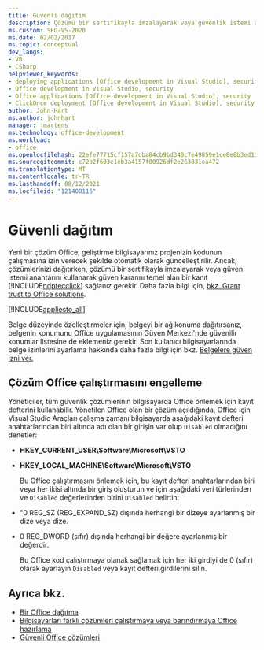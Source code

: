 ```yaml
---
title: Güvenli dağıtım
description: Çözümü bir sertifikayla imzalayarak veya güvenlik istemi anahtarını kullanarak güven kararına temel ClickOnce sağlamanız gerektiğini öğrenin.
ms.custom: SEO-VS-2020
ms.date: 02/02/2017
ms.topic: conceptual
dev_langs:
- VB
- CSharp
helpviewer_keywords:
- deploying applications [Office development in Visual Studio], security
- Office development in Visual Studio, security
- Office applications [Office development in Visual Studio], security
- ClickOnce deployment [Office development in Visual Studio], security
author: John-Hart
ms.author: johnhart
manager: jmartens
ms.technology: office-development
ms.workload:
- office
ms.openlocfilehash: 22efe77715cf157a7dba84cb9bd348c7e49859e1ce8e8b3ed113cca7e4a03e3e
ms.sourcegitcommit: c72b2f603e1eb3a4157f00926df2e263831ea472
ms.translationtype: MT
ms.contentlocale: tr-TR
ms.lasthandoff: 08/12/2021
ms.locfileid: "121408116"
---
```

# <a name="secure-deployment"></a>Güvenli dağıtım
  Yeni bir çözüm Office, geliştirme bilgisayarınız projenizin kodunun çalışmasına izin verecek şekilde otomatik olarak güncelleştirilir. Ancak, çözümlerinizi dağıtırken, çözümü bir sertifikayla imzalayarak veya güven istemi anahtarını kullanarak güven kararını temel alan bir kanıt [!INCLUDE[ndptecclick](../vsto/includes/ndptecclick-md.md)] sağlanız gerekir. Daha fazla bilgi için, [bkz. Grant trust to Office solutions](../vsto/granting-trust-to-office-solutions.md).

 [!INCLUDE[appliesto_all](../vsto/includes/appliesto-all-md.md)]

 Belge düzeyinde özelleştirmeler için, belgeyi bir ağ konuma dağıtırsanız, belgenin konumunu Office uygulamasının Güven Merkezi'nde güvenilir konumlar listesine de eklemeniz gerekir. Son kullanıcı bilgisayarlarında belge izinlerini ayarlama hakkında daha fazla bilgi için bkz. [Belgelere güven izni ver.](../vsto/granting-trust-to-documents.md)

## <a name="prevent-office-solutions-from-running-code"></a>Çözüm Office çalıştırmasını engelleme
 Yöneticiler, tüm güvenlik çözümlerinin bilgisayarda Office önlemek için kayıt defterini kullanabilir. Yönetilen Office olan bir çözüm açıldığında, Office için Visual Studio Araçları çalışma zamanı bilgisayarda aşağıdaki kayıt defteri anahtarlarından biri altında adı olan bir girişin var olup `Disabled` olmadığını denetler:

- **HKEY_CURRENT_USER\Software\Microsoft\VSTO**

- **HKEY_LOCAL_MACHINE\Software\Microsoft\VSTO**

  Bu Office çalıştırmasını önlemek için, bu kayıt defteri anahtarlarından biri veya her ikisi altında bir giriş oluşturun ve için aşağıdaki veri türlerinden ve `Disabled` değerlerinden birini `Disabled` belirtin:

- "0 REG_SZ (REG_EXPAND_SZ) dışında herhangi bir dizeye ayarlanmış bir dize veya dize.

- 0 REG_DWORD (sıfır) dışında herhangi bir değere ayarlanmış bir değerdir.

  Bu Office kod çalıştırmaya olanak sağlamak için her iki girdiyi de 0 (sıfır) olarak ayarlayın `Disabled` veya kayıt defteri girdilerini silin.

## <a name="see-also"></a>Ayrıca bkz.
- [Bir Office dağıtma](../vsto/deploying-an-office-solution.md)
- [Bilgisayarları farklı çözümleri çalıştırmaya veya barındırmaya Office hazırlama](/previous-versions/bb772092(v=vs.110))
- [Güvenli Office çözümleri](../vsto/securing-office-solutions.md)